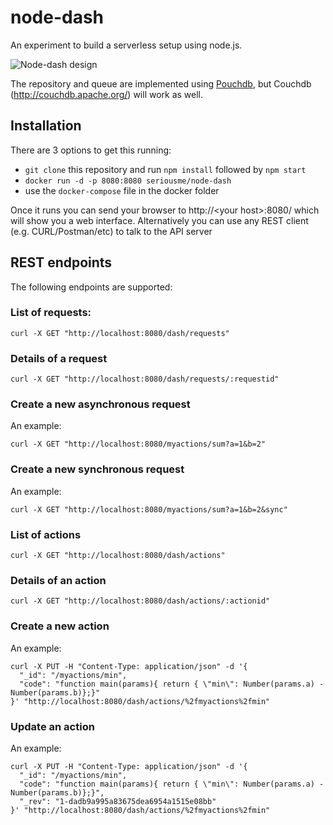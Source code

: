 # node-dash
An experiment to build a serverless setup using node.js.

![Node-dash design](https://rawgit.com/seriousme/node-dash/master/Node-dash.svg)

The repository and queue are implemented using [Pouchdb](https://pouchdb.com/), but Couchdb (http://couchdb.apache.org/) will work as well.

## Installation
There are 3 options to get this running:
- `git clone` this repository and run `npm install` followed by `npm start`
- `docker run -d -p 8080:8080 seriousme/node-dash`
- use the `docker-compose` file in the docker folder

Once it runs you can send your browser to http://\<your host\>:8080/ which will show you a web interface.
Alternatively you can use any REST client (e.g. CURL/Postman/etc) to talk to the API server

## REST endpoints
The following endpoints are supported:

### List of requests:
```
curl -X GET "http://localhost:8080/dash/requests"
```
### Details of a request
```
curl -X GET "http://localhost:8080/dash/requests/:requestid"
```
### Create a new asynchronous request
An example:
```
curl -X GET "http://localhost:8080/myactions/sum?a=1&b=2"
```
### Create a new synchronous request
An example:
```
curl -X GET "http://localhost:8080/myactions/sum?a=1&b=2&sync"
```
### List of actions
```
curl -X GET "http://localhost:8080/dash/actions"
```
### Details of an action
```
curl -X GET "http://localhost:8080/dash/actions/:actionid"
```
### Create a new action
An example:
```
curl -X PUT -H "Content-Type: application/json" -d '{
  "_id": "/myactions/min",
  "code": "function main(params){ return { \"min\": Number(params.a) - Number(params.b)};}"
}' "http://localhost:8080/dash/actions/%2fmyactions%2fmin"
```

### Update an action
An example:
```
curl -X PUT -H "Content-Type: application/json" -d '{
  "_id": "/myactions/min",
  "code": "function main(params){ return { \"min\": Number(params.a) - Number(params.b)};}",
  "_rev": "1-dadb9a995a83675dea6954a1515e08bb"
}' "http://localhost:8080/dash/actions/%2fmyactions%2fmin"
```
